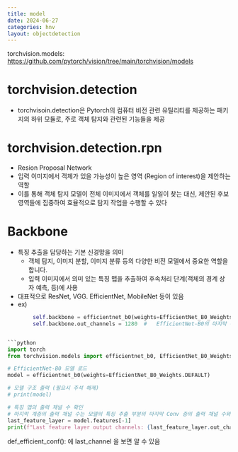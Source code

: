 ```yaml
---
title: model
date: 2024-06-27
categories: hnv
layout: objectdetection
---
```


torchvision.models:  
https://github.com/pytorch/vision/tree/main/torchvision/models  

# torchvision.detection
- torchvisoin.detection은 Pytorch의 컴퓨터 비전 관련 유틸리티를 제공하는 패키지의 하위 모듈로, 주로 객체 탐지와 관련된 기능들을 제공

# torchvision.detection.rpn
- Resion Proposal Network
- 입력 이미지에서 객체가 있을 가능성이 높은 영역 (Region of interest)을 제안하는 역할
- 이를 통해 객체 탐지 모델이 전체 이미지에서 객체를 일일이 찾는 대신, 제안된 후보 영역들에 집중하여 효율적으로 탐지 작업을 수행할 수 있다

# Backbone
- 특징 추출을 담당하는 기본 신경망을 의미
    - 객체 탐지, 이미지 분할, 이미지 분류 등의 다양한 비전 모델에서 중요한 역할을 합니다.
    - 입력 이미지에서 의미 있는 특징 맵을 추출하여 후속처리 단계(객체의 경계 상자 예측, 등)에 사용
- 대표적으로 ResNet, VGG. EfficientNet, MobileNet 등이 있음
- ex)
```python
        self.backbone = efficientnet_b0(weights=EfficientNet_B0_Weights.DEFAULT).features
        self.backbone.out_channels = 1280  #   EfficientNet-B0의 마지막 특징 맵의 출력 채널 수는 1280


```python
import torch
from torchvision.models import efficientnet_b0, EfficientNet_B0_Weights

# EfficientNet-B0 모델 로드
model = efficientnet_b0(weights=EfficientNet_B0_Weights.DEFAULT)

# 모델 구조 출력 (필요시 주석 해제)
# print(model)

# 특징 맵의 출력 채널 수 확인
# 마지막 계층의 출력 채널 수는 모델의 특징 추출 부분의 마지막 Conv 층의 출력 채널 수와 동일합니다.
last_feature_layer = model.features[-1]
print(f"Last feature layer output channels: {last_feature_layer.out_channels}")
```

def_efficient_conf(): 에 last_channel 을 보면 알 수 있음
